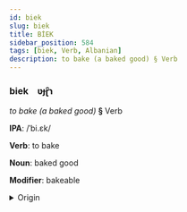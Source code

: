 ```yaml
---
id: biek
slug: biek
title: BİEK
sidebar_position: 584
tags: [biek, Verb, Albanian]
description: to bake (a baked good) § Verb
---
```


### biek&emsp;<span kind="abugida">ʋɟɽ̑ɿ</span>

*to bake (a baked good)* **§** Verb

**IPA**: /ˈbi.ɛk/

**Verb**: to bake

**Noun**: baked good

**Modifier**: bakeable

<details>
    <summary>Origin</summary>
    Albanian pjek [pjɛk]<br/>
    <em>Albanian Language Family</em>
</details>